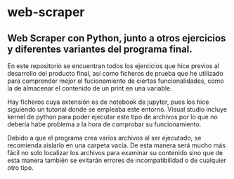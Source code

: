 # web-scraper
## Web Scraper con Python, junto a otros ejercicios y diferentes variantes del programa final.

En este repositorio se encuentran todos los ejercicios que hice previos al desarrollo del producto final, así como ficheros de prueba que he utilizado para comprender mejor el fucionamiento de ciertas funcionalidades, como la de almacenar el contenido de un print en una variable.

Hay ficheros cuya extensión es de notebook de jupyter, pues los hice siguiendo un tutorial donde se empleaba este entorno. Visual studio incluye kernel de python para poder ejecutar este tipo de archivos por lo que no debería habe problema a la hora de comprobar su funcionamiento.

Debido a que el programa crea varios archivos al ser ejecutado, se recomienda aislarlo en una carpeta vacía. De esta manera será mucho más fácil no solo localizar los archivos para examinar su contenido sino que de esta manera también se evitarán errores de incompatibilidad o de cualquier otro tipo.
